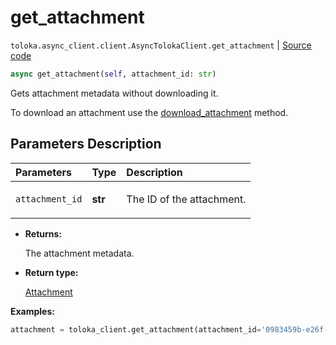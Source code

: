 # get_attachment
`toloka.async_client.client.AsyncTolokaClient.get_attachment` | [Source code](https://github.com/Toloka/toloka-kit/blob/v1.2.3/src/async_client/client.py#L0)

```python
async get_attachment(self, attachment_id: str)
```

Gets attachment metadata without downloading it.


To download an attachment use the [download_attachment](toloka.client.TolokaClient.download_attachment.md) method.

## Parameters Description

| Parameters | Type | Description |
| :----------| :----| :-----------|
`attachment_id`|**str**|<p>The ID of the attachment.</p>

* **Returns:**

  The attachment metadata.

* **Return type:**

  [Attachment](toloka.client.attachment.Attachment.md)

**Examples:**


```python
attachment = toloka_client.get_attachment(attachment_id='0983459b-e26f-42f3-a5fd-6e3feee913e7')
```
